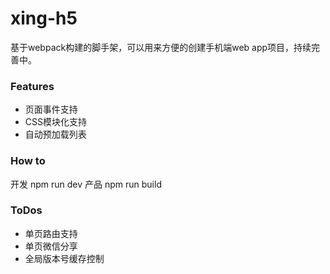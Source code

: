 # xing-h5
基于webpack构建的脚手架，可以用来方便的创建手机端web app项目，持续完善中。

### Features
* 页面事件支持
* CSS模块化支持
* 自动预加载列表

### How to
开发 npm run dev
产品 npm run build

### ToDos
* 单页路由支持
* 单页微信分享
* 全局版本号缓存控制

